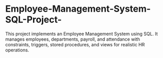 # Employee-Management-System-SQL-Project-
This project implements an Employee Management System using SQL. It manages employees, departments, payroll, and attendance with constraints, triggers, stored procedures, and views for realistic HR operations.
